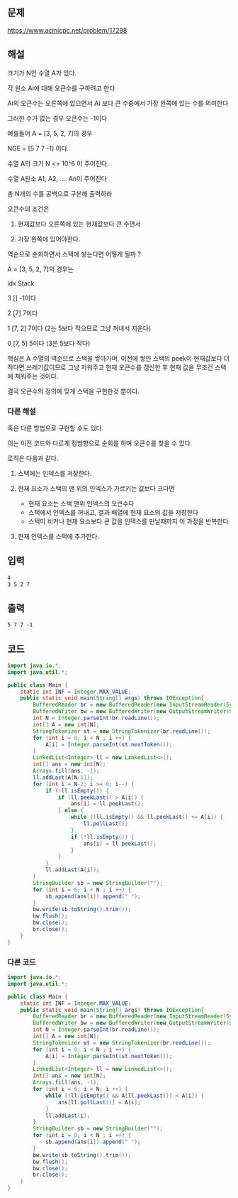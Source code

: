 ## 문제

https://www.acmicpc.net/problem/17298

## 해설
크기가 N인 수열 A가 있다.

각 원소 Ai에 대해 오큰수를 구하려고 한다

Ai의 오큰수는 오른쪽에 있으면서 Ai 보다 큰 수중에서 가장 왼쪽에 있는 수를 의미한다

그러한 수가 없는 경우 오큰수는 -1이다

예를들어 A = [3, 5, 2, 7]의 경우

NGE = [5 7 7 -1] 이다.

수열 A의 크기 N <= 10^6 이 주어진다.

수열 A원소 A1, A2, .... An이 주어진다

총 N개의 수를 공백으로 구분해 출력하라

오큰수의 조건은

1. 현재값보다 오른쪽에 있는 현재값보다 큰 수면서

2. 가장 왼쪽에 있어야한다.

역순으로 순회하면서 스택에 쌓는다면 어떻게 될까 ?

A = [3, 5, 2, 7]의 경우는

idx  Stack

3    [] -1이다

2    [7] 7이다

1    [7, 2] 7이다 (2는 5보다 작으므로 그냥 꺼내서 지운다)

0    [7, 5] 5이다 (3은 5보다 작다) 

핵심은 A 수열의 역순으로 스택을 쌓아가며, 이전에 쌓인 스택의 peek이 현재값보다 더 작다면 쓰레기값이므로 그냥 지워주고 현재 오큰수를 갱신한 후 현재 값을 무조건 스택에 채워주는 것이다.

결국 오큰수의 정의에 맞게 스택을 구현한것 뿐이다.


### 다른 해설

혹은 다른 방법으로 구현할 수도 있다.

이는 이전 코드와 다르게 정방향으로 순회를 하며 오큰수를 찾을 수 있다.

로직은 다음과 같다.

1. 스택에는 인덱스를 저장한다.

2. 현재 요소가 스택의 맨 위의 인덱스가 가르키는 값보다 크다면
    - 현재 요소는 스택 맨위 인덱스의 오큰수다
    - 스택에서 인덱스를 꺼내고, 결과 배열에 현재 요소의 값을 저장한다
    - 스택이 비거나 현재 요소보다 큰 값을 인덱스를 만날때까지 이 과정을 반복한다

3. 현재 인덱스를 스택에 추가한다.



## 입력
```txt
4
3 5 2 7
```

## 출력
```txt
5 7 7 -1
```

## 코드

```java
import java.io.*;
import java.util.*;

public class Main {
    static int INF = Integer.MAX_VALUE;
    public static void main(String[] args) throws IOException{
        BufferedReader br = new BufferedReader(new InputStreamReader(System.in));
        BufferedWriter bw = new BufferedWriter(new OutputStreamWriter(System.out));
        int N = Integer.parseInt(br.readLine());
        int[] A = new int[N];
        StringTokenizer st = new StringTokenizer(br.readLine());
        for (int i = 0; i < N ; i ++) {
            A[i] = Integer.parseInt(st.nextToken());
        }
        LinkedList<Integer> ll = new LinkedList<>();
        int[] ans = new int[N];
        Arrays.fill(ans, -1);
        ll.addLast(A[N-1]);
        for (int i = N-2; i >= 0; i--) {
            if (!ll.isEmpty()) {
                if (ll.peekLast() > A[i]) {
                    ans[i] = ll.peekLast();
                } else {
                    while (!ll.isEmpty() && ll.peekLast() <= A[i]) {
                        ll.pollLast();
                    }
                    if (!ll.isEmpty()) {
                        ans[i] = ll.peekLast();
                    }
                }
            }
            ll.addLast(A[i]);
        }
        StringBuilder sb = new StringBuilder("");
        for (int i = 0; i < N ; i ++) {
            sb.append(ans[i]).append(" ");
        }
        bw.write(sb.toString().trim());
        bw.flush();
        bw.close();
        br.close();
    }
}
```

### 다른 코드

```java
import java.io.*;
import java.util.*;

public class Main {
    static int INF = Integer.MAX_VALUE;
    public static void main(String[] args) throws IOException{
        BufferedReader br = new BufferedReader(new InputStreamReader(System.in));
        BufferedWriter bw = new BufferedWriter(new OutputStreamWriter(System.out));
        int N = Integer.parseInt(br.readLine());
        int[] A = new int[N];
        StringTokenizer st = new StringTokenizer(br.readLine());
        for (int i = 0; i < N ; i ++) {
            A[i] = Integer.parseInt(st.nextToken());
        }
        LinkedList<Integer> ll = new LinkedList<>();
        int[] ans = new int[N];
        Arrays.fill(ans, -1);
        for (int i = 0; i < N; i ++) {
            while (!ll.isEmpty() && A[ll.peekLast()] < A[i]) {
                ans[ll.pollLast()] = A[i];
            }
            ll.addLast(i);
        }
        StringBuilder sb = new StringBuilder("");
        for (int i = 0; i < N ; i ++) {
            sb.append(ans[i]).append(" ");
        }
        bw.write(sb.toString().trim());
        bw.flush();
        bw.close();
        br.close();
    }
}
```
